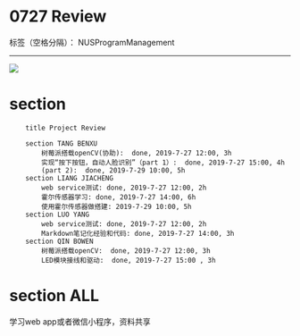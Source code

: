 ﻿# 0727 Review

标签（空格分隔）： NUSProgramManagement

---
![](https://github.com/TANGBEN7/Smart_Home_Management/blob/master/Project%20Management/7-30%20Review.JPG)
# section 
```gantt
    title Project Review
    
    section TANG BENXU
        树莓派搭载openCV(协助):  done, 2019-7-27 12:00, 3h
        实现“按下按钮，自动人脸识别”（part 1）:  done, 2019-7-27 15:00, 4h
        (part 2):  done, 2019-7-29 10:00, 5h
    section LIANG JIACHENG
        web service测试: done, 2019-7-27 12:00, 2h
        霍尔传感器学习: done, 2019-7-27 14:00, 6h
        使用霍尔传感器做搭建: 2019-7-29 10:00, 5h
    section LUO YANG 
        web service测试: done, 2019-7-27 12:00, 2h
        Markdown笔记化经验和代码: done, 2019-7-27 14:00, 3h
    section QIN BOWEN
        树莓派搭载openCV:  done, 2019-7-27 12:00, 3h
        LED模块接线和驱动:  done, 2019-7-27 15:00 , 3h
```

# section ALL
学习web app或者微信小程序，资料共享



